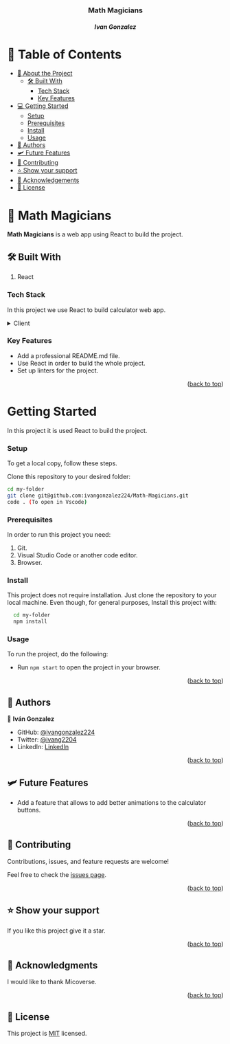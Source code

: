 <div align="center"> 
  <h3><b>Math Magicians</b></h3>
  <h5>Ivan Gonzalez</h5> 
</div>

# 📗 Table of Contents

- [📖 About the Project](#about-project) 
  - [🛠 Built With](#built-with)
    - [Tech Stack](#tech-stack)
    - [Key Features](#key-features)
- [💻 Getting Started](#getting-started)
  - [Setup](#setup)
  - [Prerequisites](#prerequisites)
  - [Install](#install)
  - [Usage](#usage)
- [👥 Authors](#authors)
- [🛩️ Future Features](#future-features)
- [🤝 Contributing](#contributing)
- [⭐️ Show your support](#support)
- [🙏 Acknowledgements](#acknowledgements)
- [📝 License](#license)

# 📖 Math Magicians <a name="about-project"></a>

**Math Magicians** is a web app using React to build the project.

## 🛠 Built With <a name="built-with"></a>

1. React

### Tech Stack <a name="tech-stack"></a>

In this project we use React to build calculator web app.
<details>
  <summary>Client</summary>
  <ul>
    <li><a href="https://es.react.dev/">React</a></li>
  </ul>
</details>

### Key Features <a name="key-features"></a>

- Add a professional README.md file.
- Use React in order to build the whole project.
- Set up linters for the project.

<p align="right">(<a href="#readme-top">back to top</a>)</p>

# Getting Started <a name="getting-started"></a>

In this project it is used React to build the project.

### Setup

To get a local copy, follow these steps.

Clone this repository to your desired folder:

  ```sh
  cd my-folder
  git clone git@github.com:ivangonzalez224/Math-Magicians.git
  code . (To open in Vscode)
```

### Prerequisites

In order to run this project you need:

1. Git.
2. Visual Studio Code or another code editor.
3. Browser.  
  
  
### Install

This project does not require installation. Just clone the repository to your local machine.
Even though, for general purposes, Install this project with:
```sh
  cd my-folder
  npm install
```

### Usage

To run the project, do the following:
- Run `npm start` to open the project in your browser.

<p align="right">(<a href="#readme-top">back to top</a>)</p>

## 👥 Authors <a name="authors"></a>

👤 **Iván Gonzalez**

- GitHub: [@ivangonzalez224](https://github.com/ivangonzalez224)
- Twitter: [@ivang2204](https://twitter.com/ivang2204)
- LinkedIn: [LinkedIn](https://linkedin.com/in/iván-gonzalez-robles-957491275)


<p align="right">(<a href="#readme-top">back to top</a>)</p>

## 🛩️ Future Features <a name="future-features"></a>

- Add a feature that allows to add better animations to the calculator buttons.

<p align="right">(<a href="#readme-top">back to top</a>)</p>

## 🤝 Contributing <a name="contributing"></a>

Contributions, issues, and feature requests are welcome!

Feel free to check the [issues page](https://github.com/ivangonzalez224/Math-Magicians/issues).

<p align="right">(<a href="#readme-top">back to top</a>)</p>

## ⭐️ Show your support <a name="support"></a>

If you like this project give it a star.

<p align="right">(<a href="#readme-top">back to top</a>)</p>

## 🙏 Acknowledgments <a name="acknowledgements"></a>

I would like to thank Micoverse.

<p align="right">(<a href="#readme-top">back to top</a>)</p>

## 📝 License <a name="license"></a>

This project is [MIT](./LICENSE) licensed.